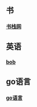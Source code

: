## 书

#### [书栈网](https://www.bookstack.cn/)



## 英语

#### [bob](https://www.bilibili.com/video/BV1VJ411t7RT?from=search&seid=5469802374895342631)



##  go语言

#### [go语言](https://www.bilibili.com/video/BV1pt41127FZ?p=22)





